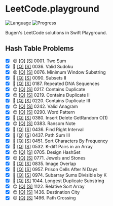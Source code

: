 # LeetCode.playground
![Language](https://img.shields.io/badge/Language-Swift%205.3-orange.svg)
![Progress](https://img.shields.io/badge/Count-25-orange.svg)

Bugen's LeetCode solutions in Swift Playground.
## Hash Table Problems
- [X] 😊 [[Q]](https://leetcode.com/problems/two-sum/) [[S]](.././LeetCode.playground/Pages/1-Two%20Sum.xcplaygroundpage/Contents.swift) 0001. Two Sum 
- [X] 🤨 [[Q]](https://leetcode.com/problems/valid-sudoku/) [[S]](.././LeetCode.playground/Pages/36.%20Valid%20Sudoku.xcplaygroundpage/Contents.swift) 0036. Valid Sudoku 
- [X] 😫 [[Q]](https://leetcode.com/problems/minimum-window-substring/) [[S]](.././LeetCode.playground/Pages/76.%20Minimum%20Window%20Substring.xcplaygroundpage/Contents.swift) 0076. Minimum Window Substring 
- [X] 🤨 [[Q]](https://leetcode.com/problems/subsets-ii/) [[S]](.././LeetCode.playground/Pages/90.%20Subsets%20II.xcplaygroundpage/Contents.swift) 0090. Subsets II 
- [X] 🤨 [[Q]](https://leetcode.com/problems/repeated-dna-sequences/) [[S]](.././LeetCode20Q4.playground/Pages/187.%20Repeated%20DNA%20Sequences.xcplaygroundpage/Contents.swift) 0187. Repeated DNA Sequences 
- [X] 😊 [[Q]](https://leetcode.com/problems/contains-duplicate/) [[S]](.././LeetCode.playground/Pages/217.%20Contains%20Duplicate.xcplaygroundpage/Contents.swift) 0217. Contains Duplicate 
- [X] 😊 [[Q]](https://leetcode.com/problems/contains-duplicate-ii/) [[S]](.././LeetCode.playground/Pages/219.%20Contains%20Duplicate%20II.xcplaygroundpage/Contents.swift) 0219. Contains Duplicate II 
- [X] 🤨 [[Q]](https://leetcode.com/problems/contains-duplicate-iii/) [[S]](.././LeetCode.playground/Pages/220.%20Contains%20Duplicate%20III.xcplaygroundpage/Contents.swift) 0220. Contains Duplicate III 
- [X] 😊 [[Q]](https://leetcode.com/problems/valid-anagram/) [[S]](.././LeetCode.playground/Pages/242-Valid%20Anagram.xcplaygroundpage/Contents.swift) 0242. Valid Anagram 
- [X] 😊 [[Q]](https://leetcode.com/problems/word-pattern/) [[S]](.././LeetCode.playground/Pages/290.%20Word%20Pattern.xcplaygroundpage/Contents.swift) 0290. Word Pattern 
- [X] 🤨 [[Q]](https://leetcode.com/problems/insert-delete-getrandom-o1/) [[S]](.././LeetCode.playground/Pages/380.%20Insert%20Delete%20GetRandom%20O(1).xcplaygroundpage/Contents.swift) 0380. Insert Delete GetRandom O(1) 
- [X] 😊 [[Q]](https://leetcode.com/problems/ransom-note/) [[S]](.././LeetCode.playground/Pages/383-Ransom%20Note.xcplaygroundpage/Contents.swift) 0383. Ransom Note 
- [X] 🤨 [[Q]](https://leetcode.com/problems/find-right-interval/) [[S]](.././LeetCode.playground/Pages/436.%20Find%20Right%20Interval.xcplaygroundpage/Contents.swift) 0436. Find Right Interval 
- [X] 🤨 [[Q]](https://leetcode.com/problems/path-sum-iii/) [[S]](.././LeetCode.playground/Pages/437.%20Path%20Sum%20III.xcplaygroundpage/Contents.swift) 0437. Path Sum III 
- [X] 🤨 [[Q]](https://leetcode.com/problems/sort-characters-by-frequency/) [[S]](.././LeetCode.playground/Pages/451-Sort%20Characters%20By%20Frequency.xcplaygroundpage/Contents.swift) 0451. Sort Characters By Frequency 
- [X] 🤨 [[Q]](https://leetcode.com/problems/k-diff-pairs-in-an-array/) [[S]](.././LeetCode.playground/Pages/532.%20K-diff%20Pairs%20in%20an%20Array.xcplaygroundpage/Contents.swift) 0532. K-diff Pairs in an Array 
- [X] 😊 [[Q]](https://leetcode.com/problems/design-hashset/) [[S]](.././LeetCode.playground/Pages/705.%20Design%20HashSet.xcplaygroundpage/Contents.swift) 0705. Design HashSet 
- [X] 😊 [[Q]](https://leetcode.com/problems/jewels-and-stones/) [[S]](.././LeetCode.playground/Pages/771-Jewels%20and%20Stones%20.xcplaygroundpage/Contents.swift) 0771. Jewels and Stones 
- [X] 🤨 [[Q]](https://leetcode.com/problems/image-overlap/) [[S]](.././LeetCode.playground/Pages/835.%20Image%20Overlap.xcplaygroundpage/Contents.swift) 0835. Image Overlap 
- [X] 🤨 [[Q]](https://leetcode.com/problems/prison-cells-after-n-days/) [[S]](.././LeetCode.playground/Pages/957.%20Prison%20Cells%20After%20N%20Days.xcplaygroundpage/Contents.swift) 0957. Prison Cells After N Days 
- [X] 🤨 [[Q]](https://leetcode.com/problems/subarray-sums-divisible-by-k/) [[S]](.././LeetCode.playground/Pages/974-Subarray%20Sums%20Divisible%20by%20K.xcplaygroundpage/Contents.swift) 0974. Subarray Sums Divisible by K 
- [X] 🤬 [[Q]](https://leetcode.com/problems/longest-duplicate-substring/) [[S]](.././LeetCode.playground/Pages/1044.%20Longest%20Duplicate%20Substring.xcplaygroundpage/Contents.swift) 1044. Longest Duplicate Substring 
- [X] 😊 [[Q]](https://leetcode.com/problems/relative-sort-array/) [[S]](.././LeetCode.playground/Pages/1122.%20Relative%20Sort%20Array.xcplaygroundpage/Contents.swift) 1122. Relative Sort Array 
- [X] 😊 [[Q]](https://leetcode.com/problems/destination-city/) [[S]](.././LeetCode.playground/Pages/1436.%20Destination%20City.xcplaygroundpage/Contents.swift) 1436. Destination City 
- [X] 😊 [[Q]](https://leetcode.com/problems/path-crossing/) [[S]](.././LeetCode.playground/Pages/1496.%20Path%20Crossing.xcplaygroundpage/Contents.swift) 1496. Path Crossing 
